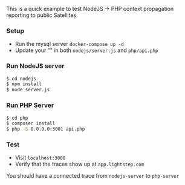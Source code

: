 This is a quick example to test NodeJS -> PHP context propagation reporting to public Satellites.

### Setup

* Run the mysql server `docker-compose up -d`
* Update your "<access-token>" in both `nodejs/server.js` and `php/api.php`

### Run NodeJS server

```bash 
$ cd nodejs
$ npm install
$ node server.js
```

### Run PHP Server

```bash
$ cd php
$ composer install
$ php -S 0.0.0.0:3001 api.php
```

### Test
* Visit `localhost:3000` 
* Verify that the traces show up at `app.lightstep.com`

You should have a connected trace from `nodejs-server` to `php-server`

